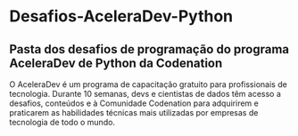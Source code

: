 # Desafios-AceleraDev-Python
## Pasta dos desafios de programação do programa AceleraDev de Python da Codenation

O AceleraDev é um programa de capacitação gratuito para profissionais de tecnologia. 
Durante 10 semanas, devs e cientistas de dados têm acesso a desafios, conteúdos e à Comunidade Codenation para adquirirem e 
praticarem as habilidades técnicas mais utilizadas por empresas de tecnologia de todo o mundo.

